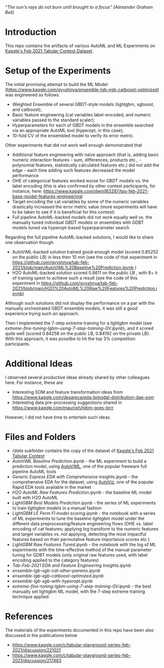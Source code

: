 *“The sun's rays do not burn until brought to a focus” (Alexander Graham Bell)*

# Introduction
This repo contains the artifacts of various AutoML and ML Experiments on [Kaggle's Feb 2021 Tabular Contest Dataset](https://www.kaggle.com/c/tabular-playground-series-feb-2021).

# Setup of the Experiments

The initial promising attempt to build the ML Model (https://www.kaggle.com/gvyshnya/ensemble-lgb-xgb-catboost-optimized) was engineered as follows

-	Weighted Ensemble of several GBDT-style models (lightgbm, xgboost, and catboost);
-	Basic feature engineering (cat variables label-encoded, and numeric variables passed to the standard scaler);
-	Hyperparameters for each of GBDT models in the ensemble searched via an appropriate AutoML tool (hyperopt, in this case);
-	10-fold CV of the ensembled model to verify its error metric.

Other experiments that did not work well enough demonstrated that

-	Additional feature engineering with naïve approach (that is, adding basic numeric interaction features - sum, differences, products etc., - polynomial features, statistically calculated features etc.) did not add the edge – each time adding such features decreased the model performance
-	OHE of categorical features worked worse for GBDT models vs. the label encoding (this is also confirmed by other contest participants, for instance, here: https://www.kaggle.com/dwin183287/tps-feb-2021-base-model-features-engineering)
-	Target encoding the cat variables by some of the numeric variables drastically increased the error metric value (more experiments will have to be taken to see if it is beneficial for this contest)
-	Full pipeline AutoML-backed models did not work equally well vs. the manually tuned individual GBDT models or ensembles with GDBT models tuned via hyperopt-based hyperparameter search

Regarding the full pipeline AutoML-backed solutions, I would like to share one observation though. 

-	AutoViML-backed solution trained good-enough model (scored 0.85252 on the public LB) in less then 10 min (see the code of that experiment in https://github.com/gvyshnya/tab-feb-2021/blob/main/AutoViML%20Baseline%20Prediction.ipynb )
-	H2O AutoML-backed solution scored 0.8611 on the public LB , with 8+ h of training spent to achieve such a result (see the code of this experiment in https://github.com/gvyshnya/tab-feb-2021/blob/main/H2O%20AutoML%20Raw%20Features%20Prediction.ipynb) 

Although such solutions did not display the performance on a par with the manually orchestrated GBDT ensemble models, it was still a good experience trying such an approach.

Then I implemnted the 7-step extreme training for a *lightgbm* model (see *extreme-fine-tuning-lgbm-using-7-step-training-GV.ipynb*), and it scored quite well (scored 0.84258 on the public LB, 0.84192 on the private LB). With this approach, it was possilbe to hit the top 3% competition participants.

# Additional Ideas

I observed several productive ideas already shared by other colleagues here. For instance, these are
-	Interesting SOM and feature transformation ideas from https://www.kaggle.com/desareca/eda-bimodal-distribution-dae-som
-	Interesting data pre-processing suggestions shared in https://www.kaggle.com/maunish/lgbm-goes-brrr

However, I did not have time to entertain such ideas.

# Files and Folders

- */data* subfolder contains the copy of the dataset of [Kaggle's Feb 2021 Tabular Contest](https://www.kaggle.com/c/tabular-playground-series-feb-2021)
- *AutoViML Baseline Prediction.ipynb* - the ML experiment to build a prediction model, using [AutoViML](https://github.com/AutoViML/AutoViz), one of the popular freeware full pipeline AutoML tools
- *Generic Express EDA with Comprehensive insights.ipynb* - the comprehensive EDA for the dataset, using [AutoViz](https://github.com/AutoViML/AutoViz), one of the popular Rapid EDA tools available in the market
- *H2O AutoML Raw Features Prediction.ipynb* - the baseline ML model built with H2O AutoML
- *LightGBM Best Models Prediction.ipynb* - the series of ML experiments to train *lightgbm* models in a manual fashion
- *LightGBM LE Perm FI model scoring.ipynb* - the notebook with a series of ML experiments to tune the baseline *lightgbm* model under the different data preprocessing/feature engineering flows (OHE vs. label encoding of cat features; applying log transform to the numeric features and target variables vs. not applying, detecting the most impactful features based on their permutative feature importance scores etc.)
- *LightGBM Raw Features Tuned.ipynb* - the notebook with the log of ML experiments with the time-effective method of the manual parameter tuning for GDBT models (only original raw features used, with label encoding applied to the category features)
- *Tab-Feb-2021 EDA and Feature Engineering Insights.ipynb*
- *ensemble-lgb-xgb-cat-other-params.ipynb*
- *ensemble-lgb-xgb-catboost-optimized.ipynb*
- *ensemble-lgb-xgb-with-hyperopt.ipynb*
- *extreme-fine-tuning-lgbm-using-7-step-training-GV.ipynb* - the best manually set lightgbm ML model, with the 7-step extreme training technique applied

# References

The materials of the experiments documented in this repo have been also discussed in the publications below

- https://www.kaggle.com/c/tabular-playground-series-feb-2021/discussion/221021
- https://www.kaggle.com/c/tabular-playground-series-feb-2021/discussion/217483